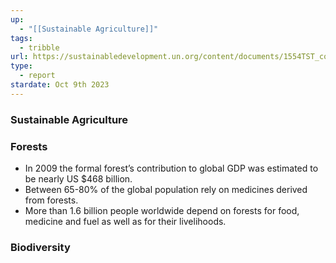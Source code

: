 ```yaml
---
up:
  - "[[Sustainable Agriculture]]"
tags:
  - tribble
url: https://sustainabledevelopment.un.org/content/documents/1554TST_compendium_issues_briefs_rev1610.pdf
type:
  - report
stardate: Oct 9th 2023
---
```

### Sustainable Agriculture

### Forests
- In 2009 the formal forest’s contribution to global GDP was estimated to be nearly US $468 billion.
- Between 65-80% of the global population rely on medicines derived from forests.
- More than 1.6 billion people worldwide depend on forests for food, medicine and fuel as well as for their livelihoods.

### Biodiversity